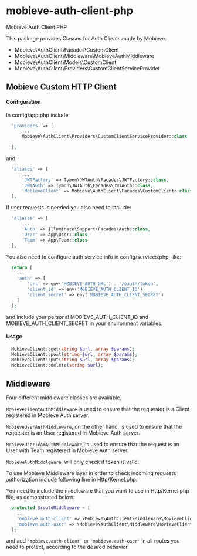 # mobieve-auth-client-php
Mobieve Auth Client PHP

This package provides Classes for Auth Clients made by Mobieve.

* Mobieve\AuthClient\Facades\CustomClient
* Mobieve\AuthClient\Middleware\MobieveAuthMiddleware
* Mobieve\AuthClient\Models\CustomClient
* Mobieve\AuthClient\Providers\CustomClientServiceProvider

## Mobieve Custom HTTP Client

#### Configuration

  In config/app.php include:

  ```php
    'providers' => [
        ...
        Mobieve\AuthClient\Providers\CustomClientServiceProvider::class

    ],
  ```

  and:

  ```php
    'aliases' => [
        ...
        'JWTFactory' => Tymon\JWTAuth\Facades\JWTFactory::class,
        'JWTAuth' => Tymon\JWTAuth\Facades\JWTAuth::class,
        'MobieveClient' => Mobieve\AuthClient\Facades\CustomClient::class
    ],
  ```

  If user requests is needed you also need to include:

  ```php
    'aliases' => [
        ...
        'Auth' => Illuminate\Support\Facades\Auth::class,
        'User' => App\User::class,
        'Team' => App\Team::class
    ],
  ```


  You also need to configure auth service info in config/services.php, like:

  ```php
    return [
      ...
      'auth' => [
          'url' => env('MOBIEVE_AUTH_URL') . '/oauth/token',
          'client_id' => env('MOBIEVE_AUTH_CLIENT_ID'),
          'client_secret' => env('MOBIEVE_AUTH_CLIENT_SECRET')
      ]
    ];
  ```

  and include your personal MOBIEVE_AUTH_CLIENT_ID and MOBIEVE_AUTH_CLIENT_SECRET in your environment variables.
  
#### Usage

  ```php
    MobieveClient::get(string $url, array $params);
    MobieveClient::post(string $url, array $params);
    MobieveClient::put(string $url, array $params);
    MobieveClient::delete(string $url);
  ```
  
## Middleware

  Four different middleware classes are available.

  `MobieveClientAuthMiddleware` is used to ensure that the requester is a Client registered in Mobieve Auth server.

  `MobieveUserAuthMiddleware`, on the other hand, is used to ensure that the requester is an User registered in Mobieve Auth server.

  `MobieveUserTeamAuthMiddleware`, is used to ensure thar the request is an User with Team registered in Mobieve Auth server.

  `MobieveAuthMiddleware`, will only check if token is valid.

  To use Mobieve Middleware layer in order to check incoming requests authorization include following line in Http/Kernel.php:

  You need to include the middleware that you want to use in Http/Kernel.php file, as demonstrated below:

  ```php
    protected $routeMiddleware = [
      ...
      'mobieve.auth-client' => \Mobieve\AuthClient\Middleware\MovieveClientAuthMiddleware::class,
      'mobieve.auth-user' => \Mobieve\AuthClient\Middleware\MovieveClientAuthMiddleware::class
    ];
  ```

  and add `'mobieve.auth-client'` or `'mobieve.auth-user'` in all routes you need to protect, according to the desired behavior.